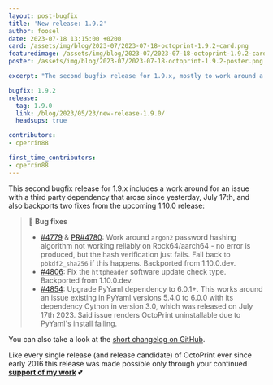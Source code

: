 ```yaml
---
layout: post-bugfix
title: 'New release: 1.9.2'
author: foosel
date: 2023-07-18 13:15:00 +0200
card: /assets/img/blog/2023-07/2023-07-18-octoprint-1.9.2-card.png
featuredimage: /assets/img/blog/2023-07/2023-07-18-octoprint-1.9.2-card.png
poster: /assets/img/blog/2023-07/2023-07-18-octoprint-1.9.2-poster.png

excerpt: "The second bugfix release for 1.9.x, mostly to work around a new bug in a third party dependency."

bugfix: 1.9.2
release:
  tag: 1.9.0
  link: /blog/2023/05/23/new-release-1.9.0/
  headsups: true

contributors:
- cperrin88

first_time_contributors:
- cperrin88
---
```


This second bugfix release for 1.9.x includes a work around for an issue with a third party dependency that arose since yesterday, July 17th, and also backports two fixes from the upcoming 1.10.0 release:

> **🐛 Bug fixes**
> 
> - [#4779](https://github.com/OctoPrint/OctoPrint/issues/4779) & [PR#4780](https://github.com/OctoPrint/OctoPrint/pull/4780): Work around `argon2` password hashing algorithm not working reliably on Rock64/aarch64 - no error is produced, but the hash verification just fails.  Fall back to `pbkdf2_sha256` if this happens. Backported from 1.10.0.dev.
> - [#4806](https://github.com/OctoPrint/OctoPrint/issues/4806): Fix the `httpheader` software update check type. Backported from 1.10.0.dev.
> - [#4854](https://github.com/OctoPrint/OctoPrint/issues/4854): Upgrade PyYaml dependency to 6.0.1+. This works around an issue existing in PyYaml versions 5.4.0 to 6.0.0 with its dependency Cython in version 3.0, which was released on July 17th 2023. Said issue renders OctoPrint uninstallable due to PyYaml's install failing.

You can also take a look at the [short changelog on GitHub](https://github.com/OctoPrint/OctoPrint/releases/tag/1.9.2).

Like every single release (and release candidate) of OctoPrint ever since early 2016 this release was made possible only
through your continued **[support of my work](/support-octoprint/)** 💕
